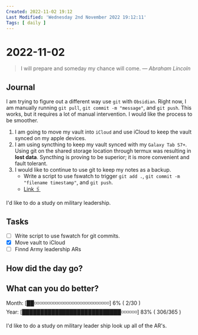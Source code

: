 ```yaml
---
Created: 2022-11-02 19:12
Last Modified: 'Wednesday 2nd November 2022 19:12:11'
Tags: [ daily ]
---
```

# 2022-11-02
> I will prepare and someday my chance will come.
> — <cite>Abraham Lincoln</cite>

## Journal

I am trying to figure out a different way use `git` with `Obsidian`. Right now, I am manually running `git pull`, `git commit -m "message"`, and `git push`. This works, but it requires a lot of manual intervention. I would like the process to be smoother. 
1. I am going to move my vault into `iCloud` and use iCloud to keep the vault synced on my apple devices. 
2. I am using syncthing to keep my vault synced with my `Galaxy Tab S7+`. Using git on the shared storage location through termux was resulting in **lost data**. Syncthing is proving to be superior; it is more convenient and fault tolerant.
3. I would like to continue to use git to keep my notes as a backup.
	- Write a script to use fswatch to trigger `git add .`, `git commit -m "filename timestamp"`, and `git push`.
	- [Link 🖇](https://szymonkrajewski.pl/automatic-file-versioning-after-change-using-fswatch-and-git/)

I'd like to do a study on military leadership.
## Tasks

- [ ] Write script to use fswatch for git commits.
- [x] Move vault to iCloud
- [ ] Finnd Army leadership ARs

## How did the day go?



## What can you do better?



Month: [██◽◽◽◽◽◽◽◽◽◽◽◽◽◽◽◽◽◽◽◽◽◽◽◽◽◽◽◽] 6% ( 2/30 )  
Year: [███████████████████████████◽◽◽◽◽◽] 83% ( 306/365 )

I'd like to do a study on military leader ship look up all of the AR's.